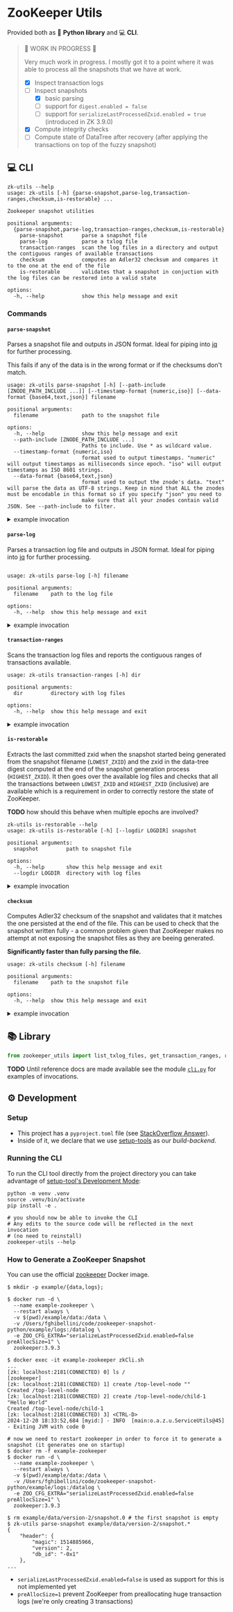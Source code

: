 
# ZooKeeper Utils

Provided both as 🐍 **Python library** and 💻 **CLI**.

> 🚧 WORK IN PROGRESS 🚧
>
> Very much work in progress. I mostly got it to a point where it was able to process all the snapshots that we have at work.
>
> - [x] Inspect transaction logs
> - [ ] Inspect snapshots
>   - [x] basic parsing
>   - [ ] support for `digest.enabled = false`
>   - [ ] support for `serializeLastProcessedZxid.enabled = true` (introduced in ZK 3.9.0)
> - [x] Compute integrity checks
> - [ ] Compute state of DataTree after recovery (after applying the transactions on top of the fuzzy snapshot)

## 💻 CLI

```
zk-utils --help
usage: zk-utils [-h] {parse-snapshot,parse-log,transaction-ranges,checksum,is-restorable} ...

Zookeeper snapshot utilities

positional arguments:
  {parse-snapshot,parse-log,transaction-ranges,checksum,is-restorable}
    parse-snapshot      parse a snapshot file
    parse-log           parse a txlog file
    transaction-ranges  scan the log files in a directory and output the contiguous ranges of available transactions
    checksum            computes an Adler32 checksum and compares it to the one at the end of the file
    is-restorable       validates that a snapshot in conjuction with the log files can be restored into a valid state

options:
  -h, --help            show this help message and exit
```

### Commands

#### `parse-snapshot`

Parses a snapshot file and outputs in JSON format. Ideal for piping into [jq](https://jqlang.github.io/jq/) for further processing.

This fails if any of the data is in the wrong format or if the checksums don't match.

```
usage: zk-utils parse-snapshot [-h] [--path-include [ZNODE_PATH_INCLUDE ...]] [--timestamp-format {numeric,iso}] [--data-format {base64,text,json}] filename

positional arguments:
  filename              path to the snapshot file

options:
  -h, --help            show this help message and exit
  --path-include [ZNODE_PATH_INCLUDE ...]
                        Paths to include. Use * as wildcard value.
  --timestamp-format {numeric,iso}
                        format used to output timestamps. "numeric" will output timestamps as milliseconds since epoch. "iso" will output timestamps as ISO 8601 strings.
  --data-format {base64,text,json}
                        format used to output the znode's data. "text" will parse the data as UTF-8 strings. Keep in mind that ALL the znodes must be encodable in this format so if you specify "json" you need to
                        make sure that all your znodes contain valid JSON. See --path-include to filter.
```

<details>

<summary>example invocation</summary>

```bash
zk-utils parse-snapshot ./example/data/version-2/snapshot.3
```

```json
{
    "header": {
        "magic": 1514885966,
        "version": 2,
        "db_id": "-0x1"
    },
    "sessions": [
        {
            "id": "0x100004a14420000",
            "timeout": 30000
        }
    ],
    "ACLs": {
        "1": [
            {
                "perms": 1,
                "id": {
                    "scheme": "world",
                    "id": "anyone"
                }
            }
        ],
        "2": [
            {
                "perms": 31,
                "id": {
                    "scheme": "world",
                    "id": "anyone"
                }
            }
        ]
    },
    "nodes": [
        {
            "path": "",
            "data": "",
            "acl": -1,
            "stat": {
                "czxid": "0x0",
                "mzxid": "0x0",
                "ctime": "1970-01-01T00:00:00+00:00Z",
                "mtime": "1970-01-01T00:00:00+00:00Z",
                "version": 0,
                "cversion": 1,
                "aversion": 0,
                "ephemeralOwner": "0x0",
                "pzxid": "0x2"
            }
        },
        {
            "path": "/zookeeper",
            "data": "",
            "acl": -1,
            "stat": {
                "czxid": "0x0",
                "mzxid": "0x0",
                "ctime": "1970-01-01T00:00:00+00:00Z",
                "mtime": "1970-01-01T00:00:00+00:00Z",
                "version": 0,
                "cversion": 0,
                "aversion": 0,
                "ephemeralOwner": "0x0",
                "pzxid": "0x0"
            }
        },
        {
            "path": "/zookeeper/config",
            "data": "",
            "acl": 1,
            "stat": {
                "czxid": "0x0",
                "mzxid": "0x0",
                "ctime": "1970-01-01T00:00:00+00:00Z",
                "mtime": "1970-01-01T00:00:00+00:00Z",
                "version": 0,
                "cversion": 0,
                "aversion": -1,
                "ephemeralOwner": "0x0",
                "pzxid": "0x0"
            }
        },
        {
            "path": "/zookeeper/quota",
            "data": "",
            "acl": -1,
            "stat": {
                "czxid": "0x0",
                "mzxid": "0x0",
                "ctime": "1970-01-01T00:00:00+00:00Z",
                "mtime": "1970-01-01T00:00:00+00:00Z",
                "version": 0,
                "cversion": 0,
                "aversion": 0,
                "ephemeralOwner": "0x0",
                "pzxid": "0x0"
            }
        },
        {
            "path": "/top-level-node",
            "data": "",
            "acl": 2,
            "stat": {
                "czxid": "0x2",
                "mzxid": "0x2",
                "ctime": "2024-12-20T18:33:40.691000+00:00Z",
                "mtime": "2024-12-20T18:33:40.691000+00:00Z",
                "version": 0,
                "cversion": 1,
                "aversion": 0,
                "ephemeralOwner": "0x0",
                "pzxid": "0x3"
            }
        },
        {
            "path": "/top-level-node/child-1",
            "data": "Hello World",
            "acl": 2,
            "stat": {
                "czxid": "0x3",
                "mzxid": "0x3",
                "ctime": "2024-12-20T18:33:51.119000+00:00Z",
                "mtime": "2024-12-20T18:33:51.119000+00:00Z",
                "version": 0,
                "cversion": 0,
                "aversion": 0,
                "ephemeralOwner": "0x0",
                "pzxid": "0x3"
            }
        }
    ],
    "digest": {
        "zxid": "0x3",
        "digest_version": 2,
        "digest": "0xcfe60d81"
    }
}
```

</details>

#### `parse-log`

Parses a transaction log file and outputs in JSON format. Ideal for piping into [jq](https://jqlang.github.io/jq/) for further processing.

```

usage: zk-utils parse-log [-h] filename

positional arguments:
  filename    path to the log file

options:
  -h, --help  show this help message and exit
```

<details>

<summary>example invocation</summary>

```bash
zk-utils parse-log ./example/logs/version-2/log.1
```

```json
[
    {
        "tx": {
            "type": "CREATE_SESSION",
            "timeout": 30000
        },
        "header": {
            "client_id": 72057970402459648,
            "cxid": 0,
            "zxid": 1,
            "time": 1734720478611,
            "type": -10
        },
        "digest": {
            "version": 2,
            "tree_digest": 1371985504
        }
    },
    {
        "tx": {
            "type": "CREATE2",
            "path": "/top-level-node",
            "data": "...",
            "ephemeral": false,
            "parent_cversion": 1
        },
        "header": {
            "client_id": 72057970402459648,
            "cxid": 2,
            "zxid": 2,
            "time": 1734720499679,
            "type": 1
        },
        "digest": {
            "version": 2,
            "tree_digest": 2853959157
        }
    },
    {
        "tx": {
            "type": "CREATE2",
            "path": "/top-level-node/child-1",
            "data": "...",
            "ephemeral": false,
            "parent_cversion": 1
        },
        "header": {
            "client_id": 72057970402459648,
            "cxid": 3,
            "zxid": 3,
            "time": 1734720504813,
            "type": 1
        },
        "digest": {
            "version": 2,
            "tree_digest": 1446474057
        }
    }
]
```

</details>

#### `transaction-ranges`

Scans the transaction log files and reports the contiguous ranges of transactions available.

```
usage: zk-utils transaction-ranges [-h] dir

positional arguments:
  dir         directory with log files

options:
  -h, --help  show this help message and exit
```

<details>

<summary>example invocation</summary>

```batch
zk-utils transaction-ranges example/logs/version-2/
```

```json
[
    [
        1,
        4,
        [
            {
                "logfile": "example/logs/version-2/log.1",
                "first": 1,
                "last": 3
            },
            {
                "logfile": "example/logs/version-2/log.4",
                "first": 4,
                "last": 4
            }
        ]
    ]
]
```

</details>

#### `is-restorable`

Extracts the last committed zxid when the snapshot started being generated from the snapshot filename (`LOWEST_ZXID`) and the zxid in the data-tree
digest computed at the end of the snapshot generation process (`HIGHEST_ZXID`). It then goes over the available log files and checks that all the transactions
between `LOWEST_ZXID` and `HIGHEST_ZXID` (inclusive) are available which is a requirement in order to correctly restore the state of ZooKeeper.

**TODO** how should this behave when multiple epochs are involved?

```
zk-utils is-restorable --help
usage: zk-utils is-restorable [-h] [--logdir LOGDIR] snapshot

positional arguments:
  snapshot         path to snapshot file

options:
  -h, --help       show this help message and exit
  --logdir LOGDIR  directory with log files
```

<details>

<summary>example invocation</summary>

```bash
zk-utils is-restorable ./example/data/version-2/snapshot.3 --logdir ./example/logs/version-2 | jq
```

```json
{
  "restorable": true,
  "log_files": [
    {
      "name": "log.95e000d8b9e",
      "tx_count": 78885,
      "lowest_zxid": 10299332463518,
      "highest_zxid": 10299332542402,
      "required": true
    },
    {
      "name": "log.95e000ebfc3",
      "tx_count": 11683,
      "lowest_zxid": 10299332542403,
      "highest_zxid": 10299332554085,
      "required": true
    }
  ]
}
```

</details>

#### `checksum`

Computes Adler32 checksum of the snapshot and validates that it matches the one persisted at the end of the file.
This can be used to check that the snapshot written fully - a common problem given that ZooKeeper makes no attempt
at not exposing the snapshot files as they are beeing generated.

**Significantly faster than fully parsing the file.**

```
usage: zk-utils checksum [-h] filename

positional arguments:
  filename    path to the snapshot file

options:
  -h, --help  show this help message and exit
```

<details>

<summary>example invocation</summary>

```bash
zk-utils checksum ./example/data/version-2/snapshot.3
```

```
Expected Adler-32 checksum: 3571269761
Computed Adler-32 checksum: 3571269761
All OK
```

</details>

## 📚 Library

```python
from zookeeper_utils import list_txlog_files, get_transaction_ranges, read_zookeeper_txlog, validate_snapshot_complete, validate_adler32, read_zookeeper_snapshot
```

**TODO** Until reference docs are made available see the module [`cli.py`](./src/zookeeper_utils/cli.py) for examples of invocations.

## ⚙️ Development

### Setup

- This project has a `pyproject.toml` file (see [StackOverflow Answer](https://stackoverflow.com/a/66472800/3343425)).
- Inside of it, we declare that we use [setup-tools](https://setuptools.pypa.io/en/latest/userguide/quickstart.html) as our _build-backend_.

### Running the CLI

To run the CLI tool directly from the project directory you can take advantage of [setup-tool's Development Mode](https://setuptools.pypa.io/en/latest/userguide/development_mode.html):

```
python -m venv .venv
source .venv/bin/activate
pip install -e .

# you should now be able to invoke the CLI
# Any edits to the source code will be reflected in the next invocation
# (no need to reinstall)
zookeeper-utils --help
```

### How to Generate a ZooKeeper Snapshot

You can use the official [zookeeper](https://hub.docker.com/_/zookeeper) Docker image.

```
$ mkdir -p example/{data,logs};

$ docker run -d \
  --name example-zookeeper \
  --restart always \
  -v $(pwd)/example/data:/data \
  -v /Users/fghibellini/code/zookeeper-snapshot-python/example/logs:/datalog \
  -e ZOO_CFG_EXTRA="serializeLastProcessedZxid.enabled=false preAllocSize=1" \
  zookeeper:3.9.3

$ docker exec -it example-zookeeper zkCli.sh
...
[zk: localhost:2181(CONNECTED) 0] ls /
[zookeeper]
[zk: localhost:2181(CONNECTED) 1] create /top-level-node ""
Created /top-level-node
[zk: localhost:2181(CONNECTED) 2] create /top-level-node/child-1 "Hello World"
Created /top-level-node/child-1
[zk: localhost:2181(CONNECTED) 3] <CTRL-D>
2024-12-20 18:33:52,684 [myid:] - INFO  [main:o.a.z.u.ServiceUtils@45] - Exiting JVM with code 0

# now we need to restart zookeeper in order to force it to generate a snapshot (it generates one on startup)
$ docker rm -f example-zookeeper
$ docker run -d \
  --name example-zookeeper \
  --restart always \
  -v $(pwd)/example/data:/data \
  -v /Users/fghibellini/code/zookeeper-snapshot-python/example/logs:/datalog \
  -e ZOO_CFG_EXTRA="serializeLastProcessedZxid.enabled=false preAllocSize=1" \
  zookeeper:3.9.3

$ rm example/data/version-2/snapshot.0 # the first snapshot is empty
$ zk-utils parse-snapshot example/data/version-2/snapshot.*
{
    "header": {
        "magic": 1514885966,
        "version": 2,
        "db_id": "-0x1"
    },
...
```

- `serializeLastProcessedZxid.enabled=false` is used as support for this is not implemented yet
- `preAllocSize=1` prevent ZooKeeper from preallocating huge transaction logs (we're only creating 3 transactions)
